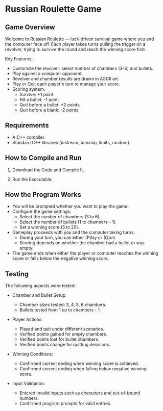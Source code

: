 # Russian Roulette Game

## Game Overview

Welcome to Russian Roulette — luck-driven survival game where you and the computer face off.
Each player takes turns pulling the trigger on a revolver, trying to survive the round and reach the winning score first.

Key Features:
- Customize the revolver: select number of chambers (3-6) and bullets.
- Play against a computer opponent.
- Revolver and chamber results are drawn in ASCII art.
- Play or Quit each player's turn to manage your score.
- Scoring system:
  - Survive: +1 point
  - Hit a bullet: -1 point
  - Quit before a bullet: +2 points
  - Quit before a blank: -2 points


## Requirements

- A C++ compiler.
- Standard C++ libraries (iostream, iomanip, limits, random).


## How to Compile and Run

1. Download the Code and Compile It.

2. Run the Executable.


## How the Program Works

- You will be prompted whether you want to play the game.
- Configure the game settings:
  - Select the number of chambers (3 to 6).
  - Select the number of bullets (1 to chambers - 1).
  - Set a winning score (5 to 20).
- Gameplay proceeds with you and the computer taking turns:
  - During your turn, you can either (P)lay or (Q)uit.
  - Scoring depends on whether the chamber had a bullet or was empty.
- The game ends when either the player or computer reaches the winning score or falls below the negative winning score.


## Testing

The following aspects were tested:

- Chamber and Bullet Setup:
  - Chamber sizes tested: 3, 4, 5, 6 chambers.
  - Bullets tested from 1 up to chambers - 1.

- Player Actions:
  - Played and quit under different scenarios.
  - Verified points gained for empty chambers.
  - Verified points lost for bullet chambers.
  - Verified points change for quitting decisions.

- Winning Conditions:
  - Confirmed correct ending when winning score is achieved.
  - Confirmed correct ending when falling below negative winning score.

- Input Validation:
  - Entered invalid inputs such as characters and out-of-bound numbers.
  - Confirmed program prompts for valid entries.
